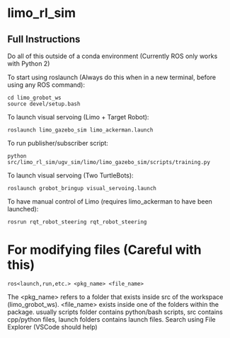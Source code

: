 # limo_rl_sim

## Full Instructions
Do all of this outside of a conda environment (Currently ROS only works with Python 2)


To start using roslaunch (Always do this when in a new terminal, before using any ROS command):
```
cd limo_grobot_ws
source devel/setup.bash
```


To launch visual servoing (Limo + Target Robot):
```
roslaunch limo_gazebo_sim limo_ackerman.launch
```


To run publisher/subscriber script:
```
python src/limo_rl_sim/ugv_sim/limo/limo_gazebo_sim/scripts/training.py
```

To launch visual servoing (Two TurtleBots):
```
roslaunch grobot_bringup visual_servoing.launch
```

To have manual control of Limo (requires limo_ackerman to have been launched):
```
rosrun rqt_robot_steering rqt_robot_steering
```


# For modifying files (Careful with this)
```
ros<launch,run,etc.> <pkg_name> <file_name>
```
The <pkg_name> refers to a folder that exists inside src of the workspace (limo_grobot_ws). <file_name> exists inside one of the folders within the package. usually scripts folder contains python/bash scripts, src contains cpp/python files, launch folders contains launch files. Search using File Explorer (VSCode should help)